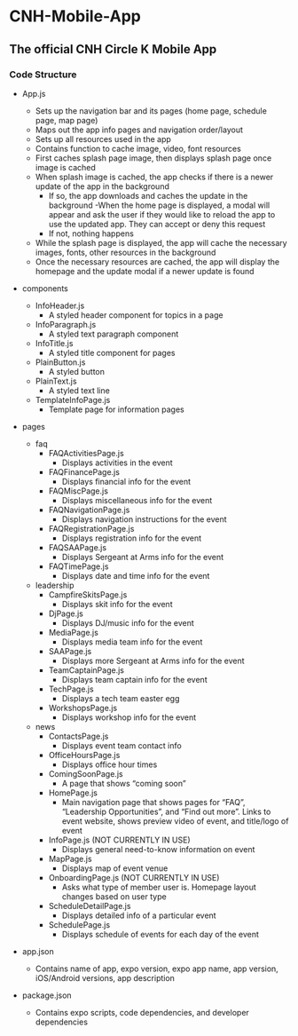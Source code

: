 # CNH-Mobile-App

## The official CNH Circle K Mobile App

### Code Structure
- App.js
  - Sets up the navigation bar and its pages (home page, schedule page, map page)
  - Maps out the app info pages and navigation order/layout
  - Sets up all resources used in the app
  - Contains function to cache image, video, font resources
  - First caches splash page image, then displays splash page once image is cached
  - When splash image is cached, the app checks if there is a newer update of the app in the background
    - If so, the app downloads and caches the update in the background
      -When the home page is displayed, a modal will appear and ask the user if they would like to reload the app to use the updated app. They can accept or deny this request
    - If not, nothing happens
  - While the splash page is displayed, the app will cache the necessary images, fonts, other resources in the background
  - Once the necessary resources are cached, the app will display the homepage and the update modal if a newer update is found

- components
  - InfoHeader.js
    - A styled header component for topics in a page
  - InfoParagraph.js
    - A styled text paragraph component
  - InfoTitle.js
    - A styled title component for pages
  - PlainButton.js
    - A styled button
  - PlainText.js
    - A styled text line
  - TemplateInfoPage.js
    - Template page for information pages

- pages
    - faq 
      - FAQActivitiesPage.js
        - Displays activities in the event
      - FAQFinancePage.js
        - Displays financial info for the event
      - FAQMiscPage.js
        - Displays miscellaneous info for the event
      - FAQNavigationPage.js
        - Displays navigation instructions for the event
      - FAQRegistrationPage.js
        - Displays registration info for the event
      - FAQSAAPage.js
        - Displays Sergeant at Arms info for the event 
      - FAQTimePage.js
        - Displays date and time info for the event
  - leadership
      - CampfireSkitsPage.js
        - Displays skit info for the event
      - DjPage.js
        - Displays DJ/music info for the event
      - MediaPage.js  
        - Displays media team info for the event
      - SAAPage.js
        - Displays more Sergeant at Arms info for the event
      - TeamCaptainPage.js
        - Displays team captain info for the event
      - TechPage.js
        - Displays a tech team easter egg
      - WorkshopsPage.js
        - Displays workshop info for the event
  - news
      - ContactsPage.js
        - Displays event team contact info
      - OfficeHoursPage.js
        - Displays office hour times
      - ComingSoonPage.js
        - A page that shows “coming soon”
      - HomePage.js
        - Main navigation page that shows pages for “FAQ”, “Leadership Opportunities”, and “Find out more”. Links to event website, shows preview video of event, and title/logo of event
      - InfoPage.js (NOT CURRENTLY IN USE)
        - Displays general need-to-know information on event
      - MapPage.js
          - Displays map of event venue
      - OnboardingPage.js (NOT CURRENTLY IN USE)
          - Asks what type of member user is. Homepage layout changes based on user type
      - ScheduleDetailPage.js
          - Displays detailed info of a particular event
      - SchedulePage.js
        - Displays schedule of events for each day of the event

- app.json
  - Contains name of app, expo version, expo app name, app version, iOS/Android versions, app description

- package.json
  - Contains expo scripts, code dependencies, and developer dependencies
